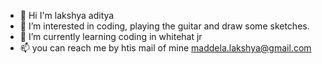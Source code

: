 - 👋 Hi I'm lakshya aditya
- 👀 I’m interested in coding, playing the guitar and draw some sketches.
- 🌱 I’m currently learning coding in whitehat jr
- 📫 you can reach me by htis mail of mine maddela.lakshya@gmail.com

<!---
lakshya200/lakshya200 is a ✨ special ✨ repository because its `README.md` (this file) appears on your GitHub profile.
You can click the Preview link to take a look at your changes.
--->
